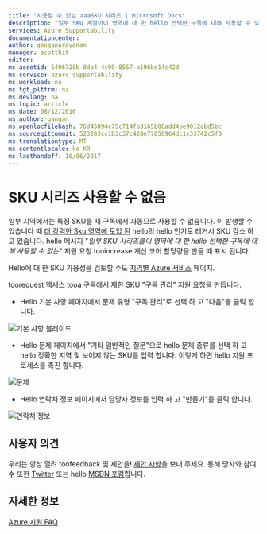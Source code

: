 ```yaml
---
title: "사용할 수 없는 aaaSKU 시리즈 | Microsoft Docs"
description: "일부 SKU 계열이이 영역에 대 한 hello 선택한 구독에 대해 사용할 수 있습니다."
services: Azure Supportability
documentationcenter: 
author: ganganarayanan
manager: scotthit
editor: 
ms.assetid: 5496728b-8da4-4c99-8557-a196be14c42d
ms.service: azure-supportability
ms.workload: na
ms.tgt_pltfrm: na
ms.devlang: na
ms.topic: article
ms.date: 08/12/2016
ms.author: gangan
ms.openlocfilehash: 76d45894c75c714fb3165b86add4be9012cbd5bc
ms.sourcegitcommit: 523283cc1b3c37c428e77850964dc1c33742c5f0
ms.translationtype: MT
ms.contentlocale: ko-KR
ms.lasthandoff: 10/06/2017
---
```

# <a name="sku-series-unavailable"></a>SKU 시리즈 사용할 수 없음
일부 지역에서는 특정 SKU를 새 구독에서 자동으로 사용할 수 없습니다.  이 발생할 수 있습니다 때 [더 강력한 Sku 영역에 도입 된](https://azure.microsoft.com/updates/announcing-new-dv2-series-virtual-machine-size/) hello의 hello 인기도 레거시 SKU 감소 하 고 있습니다.
hello 메시지 "*일부 SKU 시리즈를이 영역에 대 한 hello 선택한 구독에 대해 사용할 수 없는*" 지원 요청 tooincrease 계산 코어 할당량을 만들 때 표시 됩니다.

Hello에 대 한 SKU 가용성을 검토할 수도 [지역별 Azure 서비스](https://azure.microsoft.com/regions/#services) 페이지. 

toorequest 액세스 tooa 구독에서 제한 SKU "구독 관리" 지원 요청을 만듭니다.

* Hello 기본 사항 페이지에서 문제 유형 "구독 관리"로 선택 하 고 "다음"을 클릭 합니다.

![기본 사항 블레이드](./media/SKU-series-unavailable/BasicsSubMgmt.png)

* Hello 문제 페이지에서 "기타 일반적인 질문"으로 hello 문제 종류를 선택 하 고 hello 정확한 지역 및 보이지 않는 SKU를 입력 합니다.
  이렇게 하면 hello 지원 프로세스를 촉진 합니다.

![문제](./media/SKU-series-unavailable/ProblemSubMgmt.png)

* Hello 연락처 정보 페이지에서 담당자 정보를 입력 하 고 "만들기"를 클릭 합니다.

![연락처 정보](./media/SKU-series-unavailable/ContactInformation.png)

## <a name="feedback"></a>사용자 의견
우리는 항상 열려 toofeedback 및 제안을! [제안 사항](https://feedback.azure.com/forums/266794-support-feedback)을 보내 주세요. 통해 당사와 참여 수 또한 [Twitter](https://twitter.com/azuresupport) 또는 hello [MSDN 포럼](https://social.msdn.microsoft.com/Forums/azure)합니다.

## <a name="learn-more"></a>자세한 정보
[Azure 지원 FAQ](https://azure.microsoft.com/support/faq)

